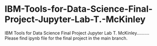 # IBM-Tools-for-Data-Science-Final-Project-Jupyter-Lab-T.-McKinley
IBM Tools for Data Science Final Project Jupyter Lab T. McKinley.......... 
Please find ipynb file for the final project in the main branch.
